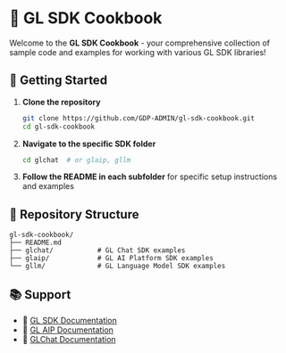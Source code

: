 # 🍳 GL SDK Cookbook

Welcome to the **GL SDK Cookbook** - your comprehensive collection of sample code and examples for working with various GL SDK libraries!

## 🚀 Getting Started

1. **Clone the repository**

   ```bash
   git clone https://github.com/GDP-ADMIN/gl-sdk-cookbook.git
   cd gl-sdk-cookbook
   ```

2. **Navigate to the specific SDK folder**

   ```bash
   cd glchat  # or glaip, gllm
   ```

3. **Follow the README in each subfolder** for specific setup instructions and examples

## 📂 Repository Structure

```
gl-sdk-cookbook/
├── README.md
├── glchat/           # GL Chat SDK examples
├── glaip/            # GL AI Platform SDK examples
└── gllm/             # GL Language Model SDK examples
```

## 📚 Support

- 📘 [GL SDK Documentation](https://gdplabs.gitbook.io/sdk)
- 📘 [GL AIP Documentation](https://gdplabs.gitbook.io/gl-aip)
- 📘 [GLChat Documentation](https://gdplabs.gitbook.io/glchat)
